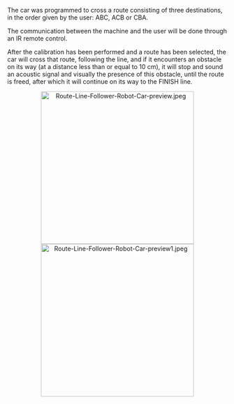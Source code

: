 The car was programmed to cross a route consisting of three destinations, in the order given by the user: ABC, ACB or CBA.

The communication between the machine and the user will be done through an IR remote control.

After the calibration has been performed and a route has been selected, the car will cross that route, following the line, and if it encounters an obstacle on its way (at a distance less than or equal to 10 cm), it will stop and sound an acoustic signal and visually the presence of this obstacle, until the route is freed, after which it will continue on its way to the FINISH line.

<p align="center">
    <img src="https://github.com/AlexandruTosca/ROUTE-LINE-FOLLOWER-ROBOT-CAR/blob/main/PRESENTATION/Route-Line-Follower-Robot-Car-preview.jpeg" width="350" alt="Route-Line-Follower-Robot-Car-preview.jpeg"/>
  <img src="https://github.com/AlexandruTosca/ROUTE-LINE-FOLLOWER-ROBOT-CAR/blob/main/PRESENTATION/Route-Line-Follower-Robot-Car-preview1.jpeg" width="350" alt="Route-Line-Follower-Robot-Car-preview1.jpeg"/>
</p>


